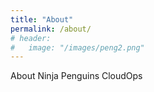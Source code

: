 ```yaml
---
title: "About"
permalink: /about/
# header:
#   image: "/images/peng2.png"
---
```


About Ninja Penguins CloudOps


